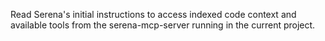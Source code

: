 Read Serena's initial instructions to access indexed code context and available tools from the serena-mcp-server running in the current project.